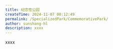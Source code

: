 ```yaml
---
title: 纪念性公园
createTime: 2024-11-07 00:12:49
permalink: /SpecializedPark/CommemorativePark/
author: sunshang-hl
description: xxxx
---
```


xxxx